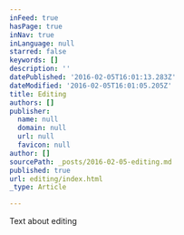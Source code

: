 ```yaml
---
inFeed: true
hasPage: true
inNav: true
inLanguage: null
starred: false
keywords: []
description: ''
datePublished: '2016-02-05T16:01:13.283Z'
dateModified: '2016-02-05T16:01:05.205Z'
title: Editing
authors: []
publisher:
  name: null
  domain: null
  url: null
  favicon: null
author: []
sourcePath: _posts/2016-02-05-editing.md
published: true
url: editing/index.html
_type: Article

---
```

Text about editing